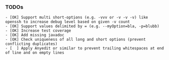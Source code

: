 ### TODOs

	- [OK] Support multi short-options (e.g. -vvv or -v -v -v) like openssh to increase debug level based on given -v count
	- [OK] Support values delimited by = (e.g. --myOption=bla, -p=blubb)
	- [OK] Increase test coverage
	- [OK] Add missing javadoc
	- [OK] Check uniqueness of all long and short options (prevent conflicting duplicates)
	- [  ] Apply Anyedit or similar to prevent trailing whitespaces at end of line and on empty lines
